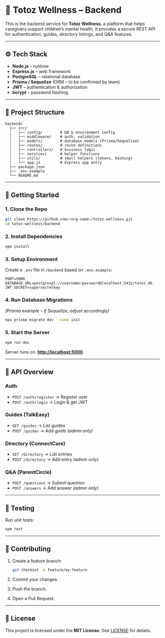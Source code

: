 # 📌 Totoz Wellness – Backend

This is the backend service for **Totoz Wellness**, a platform that helps caregivers support children’s mental health.
It provides a secure REST API for authentication, guides, directory listings, and Q&A features.

---

## ⚙️ Tech Stack

* **Node.js** – runtime
* **Express.js** – web framework
* **PostgreSQL** – relational database
* **Prisma / Sequelize** (ORM – to be confirmed by team)
* **JWT** – authentication & authorization
* **bcrypt** – password hashing

---

## 📂 Project Structure

```
backend/
  ├── src/
  │   ├── config/        # DB & environment config
  │   ├── middleware/    # auth, validation
  │   ├── models/        # database models (Prisma/Sequelize)
  │   ├── routes/        # route definitions
  │   ├── controllers/   # business logic
  │   ├── services/      # helper functions
  │   ├── utils/         # small helpers (tokens, hashing)
  │   └── app.js         # Express app entry
  ├── package.json
  ├── .env.example
  └── README.md
```

---

## 🚀 Getting Started

### 1. Clone the Repo

```bash
git clone https://github.com/<org-name>/totoz-wellness.git
cd totoz-wellness/backend
```

### 2. Install Dependencies

```bash
npm install
```

### 3. Setup Environment

Create a `.env` file in `/backend` based on `.env.example`:

```
PORT=5000
DATABASE_URL=postgresql://username:password@localhost:5432/totoz_db
JWT_SECRET=supersecretkey
```

### 4. Run Database Migrations

*(Prisma example – if Sequelize, adjust accordingly)*

```bash
npx prisma migrate dev --name init
```

### 5. Start the Server

```bash
npm run dev
```

Server runs on: **[http://localhost:5000](http://localhost:5000)**

---

## 🔑 API Overview

### Auth

* `POST /auth/register` → Register user
* `POST /auth/login` → Login & get JWT

### Guides (TalkEasy)

* `GET /guides` → List guides
* `POST /guides` → Add guide *(admin only)*

### Directory (ConnectCare)

* `GET /directory` → List entries
* `POST /directory` → Add entry *(admin only)*

### Q&A (ParentCircle)

* `POST /questions` → Submit question
* `POST /answers` → Add answer *(admin only)*

---

## 🧪 Testing

Run unit tests:

```bash
npm test
```

---

## 📌 Contributing

1. Create a feature branch:

   ```bash
   git checkout -b feature/my-feature
   ```
2. Commit your changes.
3. Push the branch.
4. Open a Pull Request.

---

## 📜 License

This project is licensed under the **MIT License**. See [LICENSE](../LICENSE) for details.

